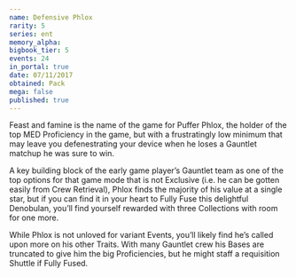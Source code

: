 ```yaml
---
name: Defensive Phlox
rarity: 5
series: ent
memory_alpha:
bigbook_tier: 5
events: 24
in_portal: true
date: 07/11/2017
obtained: Pack
mega: false
published: true
---
```


Feast and famine is the name of the game for Puffer Phlox, the holder of the top MED Proficiency in the game, but with a frustratingly low minimum that may leave you defenestrating your device when he loses a Gauntlet matchup he was sure to win.

A key building block of the early game player’s Gauntlet team as one of the top options for that game mode that is not Exclusive (i.e. he can be gotten easily from Crew Retrieval), Phlox finds the majority of his value at a single star, but if you can find it in your heart to Fully Fuse this delightful Denobulan, you’ll find yourself rewarded with three Collections with room for one more. 

While Phlox is not unloved for variant Events, you’ll likely find he’s called upon more on his other Traits. With many Gauntlet crew his Bases are truncated to give him the big Proficiencies, but he might staff a requisition Shuttle if Fully Fused.
